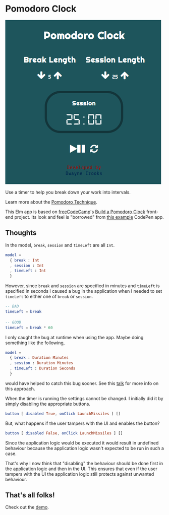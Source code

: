 # Pomodoro Clock

![A screenshot of the Pomodoro Clock](pomodoro-clock.png)

Use a timer to help you break down your work into intervals.

Learn more about the
[Pomodoro Technique](https://en.wikipedia.org/wiki/Pomodoro_Technique).

This Elm app is based on [freeCodeCamp](https://www.freecodecamp.com/)'s
[Build a Pomodoro Clock](https://learn.freecodecamp.org/front-end-libraries/front-end-libraries-projects/build-a-pomodoro-clock/)
front-end project. Its look and feel is "borrowed" from
[this example](https://codepen.io/freeCodeCamp/full/XpKrrW) CodePen app.

## Thoughts

In the model, `break`, `session` and `timeLeft` are all `Int`.

```elm
model =
  { break : Int
  , session : Int
  , timeLeft : Int
  }
```

However, since `break` and `session` are specified in minutes and `timeLeft` is
specified in seconds I caused a bug in the application when I needed to set
`timeLeft` to either one of `break` or `session`.

```elm
-- BAD
timeLeft = break

-- GOOD
timeLeft = break * 60
```

I only caught the bug at runtime when using the app. Maybe doing something like
the following,

```elm
model =
  { break : Duration Minutes
  , session : Duration Minutes
  , timeLeft : Duration Seconds
  }
```

would have helped to catch this bug sooner. See this
[talk](https://www.youtube.com/watch?v=WnTw0z7rD3E) for more info on this
approach.

When the timer is running the settings cannot be changed. I initially did it by
simply disabling the appropriate buttons.

```elm
button [ disabled True, onClick LaunchMissiles ] []
```

But, what happens if the user tampers with the UI and enables the button?

```elm
button [ disabled False, onClick LaunchMissiles ] []
```

Since the application logic would be executed it would result in undefined
behaviour because the application logic wasn't expected to be run in such a
case.

That's why I now think that "disabling" the behaviour should be done first in
the application logic and then in the UI. This ensures that even if the user
tampers with the UI the application logic still protects against unwanted
behaviour.

## That's all folks!

Check out the [demo](https://elm-school.github.io/pomodoro-clock/).
